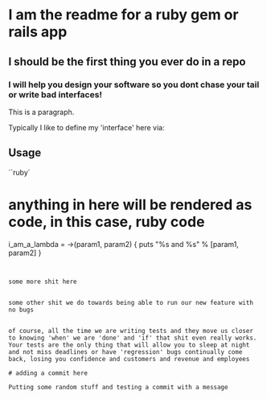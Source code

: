 # I am the readme for a ruby gem or rails app
## I should be the first thing you ever do in a repo
### I will help you design your software so you dont chase your tail or write bad interfaces!

This is a paragraph.

Typically I like to define my 'interface' here via:

## Usage

``ruby`
# anything in here will be rendered as code, in this case, ruby code

i_am_a_lambda = ->(param1, param2) {
  puts "%s and %s" % [param1, param2]
}
```


some more shit here


some other shit we do towards being able to run our new feature with no bugs


of course, all the time we are writing tests and they move us closer to knowing 'when' we are 'done' and 'if' that shit even really works. Your tests are the only thing that will allow you to sleep at night and not miss deadlines or have 'regression' bugs continually come back, losing you confidence and customers and revenue and employees

# adding a commit here

Putting some random stuff and testing a commit with a message
